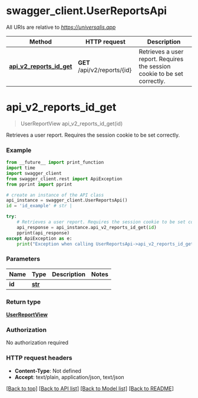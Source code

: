 # swagger_client.UserReportsApi

All URIs are relative to *https://universalis.app*

Method | HTTP request | Description
------------- | ------------- | -------------
[**api_v2_reports_id_get**](UserReportsApi.md#api_v2_reports_id_get) | **GET** /api/v2/reports/{id} | Retrieves a user report. Requires the session cookie to be set correctly.


# **api_v2_reports_id_get**
> UserReportView api_v2_reports_id_get(id)

Retrieves a user report. Requires the session cookie to be set correctly.

### Example
```python
from __future__ import print_function
import time
import swagger_client
from swagger_client.rest import ApiException
from pprint import pprint

# create an instance of the API class
api_instance = swagger_client.UserReportsApi()
id = 'id_example' # str | 

try:
    # Retrieves a user report. Requires the session cookie to be set correctly.
    api_response = api_instance.api_v2_reports_id_get(id)
    pprint(api_response)
except ApiException as e:
    print("Exception when calling UserReportsApi->api_v2_reports_id_get: %s\n" % e)
```

### Parameters

Name | Type | Description  | Notes
------------- | ------------- | ------------- | -------------
 **id** | [**str**](.md)|  | 

### Return type

[**UserReportView**](UserReportView.md)

### Authorization

No authorization required

### HTTP request headers

 - **Content-Type**: Not defined
 - **Accept**: text/plain, application/json, text/json

[[Back to top]](#) [[Back to API list]](../README.md#documentation-for-api-endpoints) [[Back to Model list]](../README.md#documentation-for-models) [[Back to README]](../README.md)

